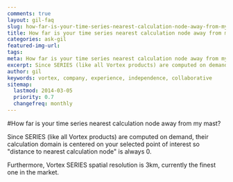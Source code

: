 ```yaml
---
comments: true
layout: gil-faq
slug: how-far-is-your-time-series-nearest-calculation-node-away-from-my-mast
title: How far is your time series nearest calculation node away from my mast?
categories: ask-gil
featured-img-url:
tags:
meta: How far is your time series nearest calculation node away from my mast?
excerpt: Since SERIES (like all Vortex products) are computed on demand
author: gil
keywords: vortex, company, experience, independence, collaborative
sitemap:
  lastmod: 2014-03-05
  priority: 0.7
  changefreq: monthly
---
```


#How far is your time series nearest calculation node away from my mast?

Since SERIES (like all Vortex products) are computed on demand, their calculation domain is centered on your selected point of interest so "distance to nearest calculation node" is always 0.

Furthermore, Vortex SERIES spatial resolution is 3km, currently the finest one in the market.